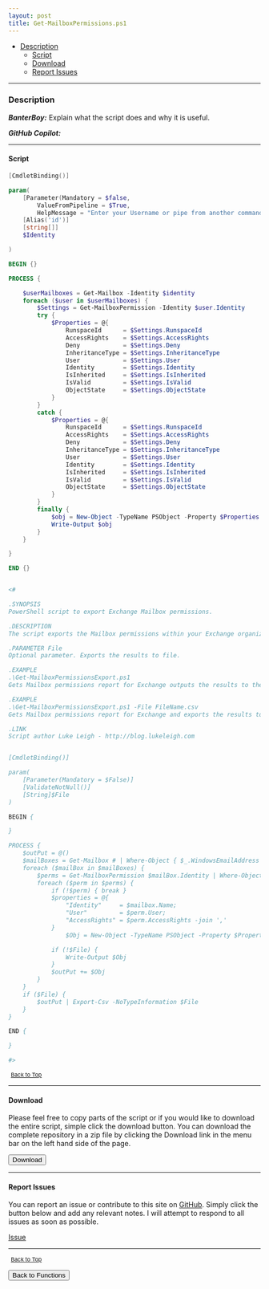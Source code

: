 ```yaml
---
layout: post
title: Get-MailboxPermissions.ps1
---
```


- [Description](#description)
  - [Script](#script)
  - [Download](#download)
  - [Report Issues](#report-issues)

---

### Description

**_BanterBoy:_** Explain what the script does and why it is useful.

**_GitHub Copilot:_**

---

#### Script

```powershell
[CmdletBinding()]

param(
    [Parameter(Mandatory = $false,
        ValueFromPipeline = $True,
        HelpMessage = "Enter your Username or pipe from another command.")]
    [Alias('id')]
    [string[]]
    $Identity

)

BEGIN {}

PROCESS {

    $userMailboxes = Get-Mailbox -Identity $identity
    foreach ($user in $userMailboxes) {
        $Settings = Get-MailboxPermission -Identity $user.Identity
        try {
            $Properties = @{
                RunspaceId      = $Settings.RunspaceId
                AccessRights    = $Settings.AccessRights
                Deny            = $Settings.Deny
                InheritanceType = $Settings.InheritanceType
                User            = $Settings.User
                Identity        = $Settings.Identity
                IsInherited     = $Settings.IsInherited
                IsValid         = $Settings.IsValid
                ObjectState     = $Settings.ObjectState
            }
        }
        catch {
            $Properties = @{
                RunspaceId      = $Settings.RunspaceId
                AccessRights    = $Settings.AccessRights
                Deny            = $Settings.Deny
                InheritanceType = $Settings.InheritanceType
                User            = $Settings.User
                Identity        = $Settings.Identity
                IsInherited     = $Settings.IsInherited
                IsValid         = $Settings.IsValid
                ObjectState     = $Settings.ObjectState
            }
        }
        finally {
            $obj = New-Object -TypeName PSObject -Property $Properties
            Write-Output $obj
        }
    }

}

END {}


<#

.SYNOPSIS
PowerShell script to export Exchange Mailbox permissions.

.DESCRIPTION
The script exports the Mailbox permissions within your Exchange organization.

.PARAMETER File
Optional parameter. Exports the results to file.

.EXAMPLE
.\Get-MailboxPermissionsExport.ps1
Gets Mailbox permissions report for Exchange outputs the results to the screen

.EXAMPLE
.\Get-MailboxPermissionsExport.ps1 -File FileName.csv
Gets Mailbox permissions report for Exchange and exports the results to FileName.csv file.

.LINK
Script author Luke Leigh - http://blog.lukeleigh.com


[CmdletBinding()]

param(
    [Parameter(Mandatory = $False)]
    [ValidateNotNull()]
    [String]$File
)

BEGIN {

}

PROCESS {
    $outPut = @()
    $mailBoxes = Get-Mailbox # | Where-Object { $_.WindowsEmailAddress -like '*specific-domain*' }
    foreach ($mailBox in $mailBoxes) {
        $perms = Get-MailboxPermission $mailBox.Identity | Where-Object { $_.User -notlike "Anonymous" -and $_.User -notlike "Default" }
        foreach ($perm in $perms) {
            if (!$perm) { break }
            $properties = @{
                "Identity"     = $mailbox.Name;
                "User"         = $perm.User;
                "AccessRights" = $perm.AccessRights -join ','
            }
                $Obj = New-Object -TypeName PSObject -Property $Properties

            if (!$File) {
                Write-Output $Obj
            }
            $outPut += $Obj
        }
    }
    if ($File) {
        $outPut | Export-Csv -NoTypeInformation $File
    }
}

END {

}

#>
```

<span style="font-size:11px;"><a href="#"><i class="fas fa-caret-up" aria-hidden="true" style="color: white; margin-right:5px;"></i>Back to Top</a></span>

---

#### Download

Please feel free to copy parts of the script or if you would like to download the entire script, simple click the download button. You can download the complete repository in a zip file by clicking the Download link in the menu bar on the left hand side of the page.

<button class="btn" type="submit" onclick="window.open('/PowerShell/functions/exchange/Get-MailboxPermissions.ps1')">
    <i class="fa fa-cloud-download-alt">
    </i>
        Download
</button>

---

#### Report Issues

You can report an issue or contribute to this site on <a href="https://github.com/BanterBoy/scripts-blog/issues">GitHub</a>. Simply click the button below and add any relevant notes. I will attempt to respond to all issues as soon as possible.

<!-- Place this tag where you want the button to render. -->

<a class="github-button" href="https://github.com/BanterBoy/scripts-blog/issues/new?title=Get-MailboxPermissions.ps1&body=There is a problem with this function. Please find details below." data-show-count="true" aria-label="Issue BanterBoy/scripts-blog on GitHub">Issue</a>

---

<span style="font-size:11px;"><a href="#"><i class="fas fa-caret-up" aria-hidden="true" style="color: white; margin-right:5px;"></i>Back to Top</a></span>

<a href="/menu/_pages/functions.html">
    <button class="btn">
        <i class='fas fa-reply'>
        </i>
            Back to Functions
    </button>
</a>

[1]: http://ecotrust-canada.github.io/markdown-toc
[2]: https://github.com/googlearchive/code-prettify
